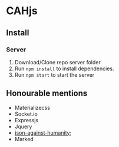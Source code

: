 # CAHjs

## Install

### Server

1. Download/Clone repo server folder
2. Run `npm install` to install dependencies.
3. Run `npm start` to start the server

## Honourable mentions

* Materializecss
* Socket.io
* Expressjs
* Jquery
* [json-against-humanity](https://github.com/crhallberg/json-against-humanity);
* Marked
